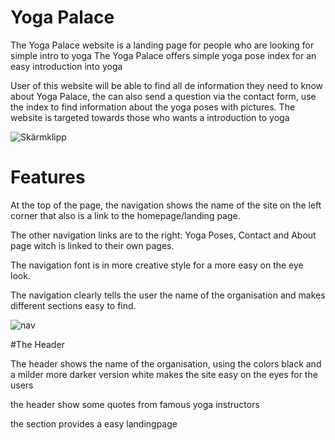 # Yoga Palace

The Yoga Palace website is a landing page for people who are looking for simple intro to yoga
The Yoga Palace offers simple yoga pose index for an easy introduction into yoga

User of this website will be able to find all de information they need to know about Yoga Palace, the can also send a question via the contact form, 
use the index to find information about the yoga poses with pictures. The website is targeted towards those who wants a introduction to yoga

![Skärmklipp](https://user-images.githubusercontent.com/131886359/235835313-addcf957-12a4-4b3c-ace0-e42f579693da.PNG)

# Features
At the top of the page, the navigation shows the name of the site on the left corner that also is a link to the homepage/landing page.

The other navigation links are to the right: Yoga Poses, Contact and About page witch is linked to their own pages.

The navigation font is in more creative style for a more easy on the eye look.

The navigation clearly tells the user the name of the organisation and makes different sections easy to find.

![nav](https://user-images.githubusercontent.com/131886359/235836038-039e660a-8e09-42bc-ac37-8f3341ad49f8.PNG)

#The Header

The header shows the name of the organisation, using the colors black and a milder more darker version white makes the site easy on the eyes for the users

the header show some quotes from famous yoga instructors

the section provides a easy landingpage
